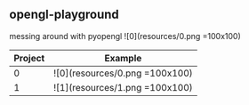 opengl-playground
---
messing around with pyopengl
![0](resources/0.png =100x100)

| Project | Example |
| ------- | :------:|
| 0 | ![0](resources/0.png =100x100) |
| 1 | ![1](resources/1.png =100x100) |
